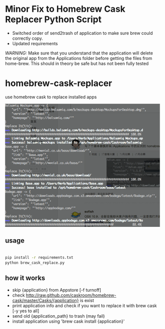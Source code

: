 # Minor Fix to Homebrew Cask Replacer Python Script

- Switched order of send2trash of application to make sure brew could correctly copy.
- Updated requirements

*WARNING:*  Make sure that you understand that the application will delete the original app from the Applications folder before getting the files from home-brew. This should in theory be safe but has not been fully tested

# homebrew-cask-replacer

use homebrew cask to replace installed apps

![screenshot](screenshot.png)

## usage

```bash

pip install -r requirements.txt
python brew_cask_replace.py

```
## how it works

* skip {application} from Appstore [-f turnoff]
* check http://raw.github.com/caskroom/homebrew-cask/master/Casks/{application} is exist
* print application info and check if you want to replace it with brew cask [-y yes to all]
* send old {application_path} to trash (may fail)
* install application using 'brew cask install {application}'

